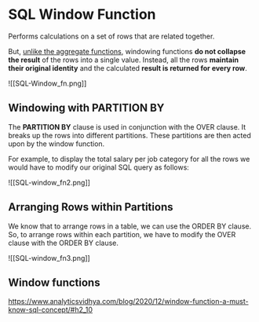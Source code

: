 # SQL Window Function
Performs calculations on a set of rows that are related together. 

But, <u>unlike the aggregate functions</u>, windowing functions **do not collapse the result** of the rows into a single value. 
Instead, all the rows **maintain their original identity** and the calculated **result is returned for every row**.

![[SQL-Window_fn.png]]

## Windowing with PARTITION BY

The **PARTITION BY** clause is used in conjunction with the OVER clause. It breaks up the rows into different partitions. These partitions are then acted upon by the window function.

For example, to display the total salary per job category for all the rows we would have to modify our original SQL query as follows:

![[SQL-window_fn2.png]]

## Arranging Rows within Partitions

We know that to arrange rows in a table, we can use the ORDER BY clause. So, to arrange rows within each partition, we have to modify the OVER clause with the ORDER BY clause.

![[SQL-window_fn3.png]]

## Window functions

https://www.analyticsvidhya.com/blog/2020/12/window-function-a-must-know-sql-concept/#h2_10